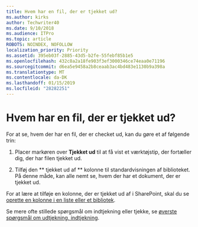 ```yaml
---
title: Hvem har en fil, der er tjekket ud?
ms.author: kirks
author: Techwriter40
ms.date: 9/10/2018
ms.audience: ITPro
ms.topic: article
ROBOTS: NOINDEX, NOFOLLOW
localization_priority: Priority
ms.assetid: 395eb03f-2885-43d5-b2fe-55febf85b1e5
ms.openlocfilehash: 432c8a2a18fe903f3ef3000346ce74eaa0e71196
ms.sourcegitcommit: d6ea5e9458a2b8ceaab3ac4bd483e1130b9a398a
ms.translationtype: MT
ms.contentlocale: da-DK
ms.lasthandoff: 01/15/2019
ms.locfileid: "28282251"
---
```

# <a name="who-has-a-file-checked-out"></a>Hvem har en fil, der er tjekket ud?

For at se, hvem der har en fil, der er checket ud, kan du gøre et af følgende trin:
  
1. Placer markøren over **Tjekket ud** til at få vist et værktøjstip, der fortæller dig, der har filen tjekket ud. 
    
2. Tilføj den ** tjekket ud af ** kolonne til standardvisningen af biblioteket. På denne måde, kan alle nemt se, hvem der har et dokument, der er tjekket ud. 
    
For at lære at tilføje en kolonne, der er tjekket ud af i SharePoint, skal du se [oprette en kolonne i en liste eller et bibliotek](https://go.microsoft.com/fwlink/?linkid=2019591). 
  
Se mere ofte stillede spørgsmål om indtjekning eller tjekke, se [øverste spørgsmål om udtjekning, indtjekning](https://go.microsoft.com/fwlink/?linkid=2018786).
  

